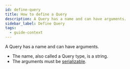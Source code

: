 ```yaml
---
id: define-query
title: How to define a Query
description: A Query has a name and can have arguments.
sidebar_label: Define Query
tags:
  - guide-context
---
```


A Query has a name and can have arguments.

- The name, also called a Query type, is a string.
- The arguments must be [serializable](/concepts/what-is-a-data-converter).

